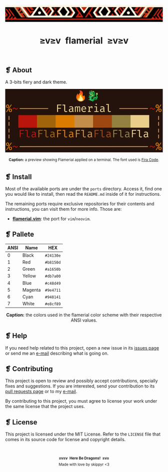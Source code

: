 <p align="center">
  <img alt="" src="assets/ornament.webp" />
</p>
<h1 align="center">≥v≥v&ensp;flamerial&ensp;≥v≥v</h1>
<p align="center">
  <img alt="" src="https://img.shields.io/github/license/skippyr/flamerial?style=plastic&label=%E2%89%A5%20license&labelColor=%2324130e&color=%23b8150d" />
  &nbsp;
  <img alt="" src="https://img.shields.io/github/v/tag/skippyr/flamerial?style=plastic&label=%E2%89%A5%20tag&labelColor=%2324130e&color=%23b8150d" />
  &nbsp;
  <img alt="" src="https://img.shields.io/github/commit-activity/t/skippyr/flamerial?style=plastic&label=%E2%89%A5%20commits&labelColor=%2324130e&color=%23b8150d" />
  &nbsp;
  <img alt="" src="https://img.shields.io/github/stars/skippyr/flamerial?style=plastic&label=%E2%89%A5%20stars&labelColor=%2324130e&color=%23b8150d" />
</p>

## ❡ About

A 3-bits fiery and dark theme.

<p align="center">
  <img alt="" src="assets/preview.webp" width="700" />
  <p align="center"><sup><strong>Caption:</strong> a preview showing Flamerial applied on a terminal. The font used is <a href="https://fonts.google.com/specimen/Fira+Code">Fira Code</a>.</sup></p>
</p>

## ❡ Install

Most of the available ports are under the `ports` directory. Access it, find one you would like to install, then read the `README.md` inside of it for instructions.

The remaining ports require exclusive repositories for their contents and instructions, you can visit them for more info. Those are:

- **[flamerial.vim](https://github.com/skippyr/flamerial.vim)**: the port for `vim`/`neovim`.

## ❡ Pallete

<table align="center">
  <thead>
    <tr>
      <th>ANSI</th>
      <th>Name</th>
      <th>HEX</th>
    </tr>
  </thead>
  <tbody>
    <tr>
      <td>0</td>
      <td>Black</td>
      <td><code>#24130e</code></td>
    </tr>
    <tr>
      <td>1</td>
      <td>Red</td>
      <td><code>#b8150d</code></td>
    </tr>
    <tr>
      <td>2</td>
      <td>Green</td>
      <td><code>#a1650b</code></td>
    </tr>
    <tr>
      <td>3</td>
      <td>Yellow</td>
      <td><code>#db7a00</code></td>
    </tr>
    <tr>
      <td>4</td>
      <td>Blue</td>
      <td><code>#c48d49</code></td>
    </tr>
    <tr>
      <td>5</td>
      <td>Magenta</td>
      <td><code>#9e4711</code></td>
    </tr>
    <tr>
      <td>6</td>
      <td>Cyan</td>
      <td><code>#948141</code></td>
    </tr>
    <tr>
      <td>7</td>
      <td>White</td>
      <td><code>#e8cf89</code></td>
    </tr>
  </tbody>
</table>
<p align="center"><strong>Caption:</strong> the colors used in the flamerial color scheme with their respective ANSI values.</p>

## ❡ Help

If you need help related to this project, open a new issue in its [issues page](https://github.com/skippyr/flamerial/issues) or send me an [e-mail](mailto:skippyr.developer@gmail.com) describing what is going on.

## ❡ Contributing

This project is open to review and possibly accept contributions, specially fixes and suggestions. If you are interested, send your contribution to its [pull requests page](https://github.com/skippyr/flamerial/pulls) or to my [e-mail](mailto:skippyr.developer@gmail.com).

By contributing to this project, you must agree to license your work under the same license that the project uses.

## ❡ License

This project is licensed under the MIT License. Refer to the `LICENSE` file that comes in its source code for license and copyright details.

&ensp;
<p align="center"><sup><strong>≥v≥v&ensp;Here Be Dragons!&ensp;≥v≥</strong><br />Made with love by skippyr <3</sup></p>
